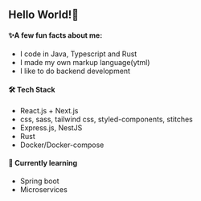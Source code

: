 ## Hello World!🐙

#### ✨A few fun facts about me:

* I code in Java, Typescript and Rust
* I made my own markup language(ytml)
* I like to do backend development

#### 🛠 Tech Stack

* React.js + Next.js
* css, sass, tailwind css, styled-components, stitches
* Express.js, NestJS
* Rust
* Docker/Docker-compose

#### 🧪 Currently learning

* Spring boot
* Microservices
